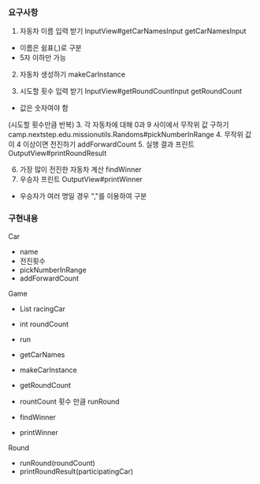 ### 요구사항
1. 자동차 이름 입력 받기
   InputView#getCarNamesInput
   getCarNamesInput
- 이름은 쉼표(,)로 구분
- 5자 이하만 가능
2. 자동차 생성하기 makeCarInstance

2. 시도할 횟수 입력 받기
   InputView#getRoundCountInput
   getRoundCount
- 값은 숫자여야 함

(시도할 횟수만큼 반복)
3. 각 자동차에 대해 0과 9 사이에서 무작위 값 구하기 camp.nextstep.edu.missionutils.Randoms#pickNumberInRange
4. 무작위 값이 4 이상이면 전진하기 addForwardCount
5. 실행 결과 프린트 OutputView#printRoundResult

6. 가장 많이 전진한 자동차 계산 findWinner
7. 우승자 프린트 OutputView#printWinner
- 우승자가 여러 명일 경우 ","를 이용하여 구분



### 구현내용
Car
- name
- 전진횟수
- pickNumberInRange
- addForwardCount

Game
- List<Car> racingCar
- int roundCount

- run
- getCarNames
- makeCarInstance
- getRoundCount
- rountCount 횟수 만큼 runRound
- findWinner
- printWinner

Round
- runRound(roundCount)
- printRoundResult(participatingCar)